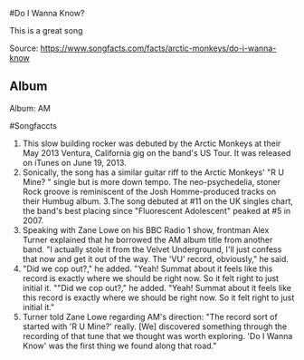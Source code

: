 #Do I Wanna Know?

This is a great song 

Source: https://www.songfacts.com/facts/arctic-monkeys/do-i-wanna-know

## Album

Album: AM

#Songfaccts
1. This slow building rocker was debuted by the Arctic Monkeys at their May 2013 Ventura,
 California gig on the band's US Tour. It was released on iTunes on June 19, 2013.
2. Sonically, the song has a similar guitar riff to the Arctic Monkeys' "R U Mine?
" single but is more down tempo. The neo-psychedelia, stoner Rock groove is reminiscent of the Josh Homme-produced tracks on their Humbug album.
3.The song debuted at #11 on the UK singles chart, the band's best placing since "Fluorescent Adolescent" peaked at #5 in 2007. 
4. Speaking with Zane Lowe on his BBC Radio 1 show, frontman Alex Turner explained that he borrowed the AM album title 
from another band. "I actually stole it from the Velvet Underground, I'll just confess that now and get it out of the way. The 'VU' record, obviously," he said.
5. "Did we cop out?," he added. "Yeah! Summat about it feels like this record is exactly where we should be right now. So it felt right to just initial it.
""Did we cop out?," he added. "Yeah! Summat about it feels like this record is exactly where we should be right now. So it felt right to just initial it."
6. Turner told Zane Lowe regarding AM's direction: "The record sort of started with 'R U Mine?' really.
 [We] discovered something through the recording of that tune that we thought was worth exploring. 
'Do I Wanna Know' was the first thing we found along that road."

